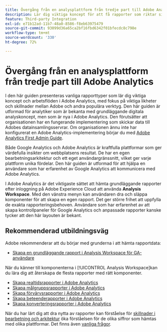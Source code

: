 ```yaml
---
title: Övergång från en analysplattform från tredje part till Adobe Analytics
description: Lär dig viktiga koncept för att få rapporter som riktar sig till användare som är bekanta med andra plattformar, som Google Analytics.
feature: Third-party Integration
exl-id: e71b12ad-11b7-48a0-8586-f8eb63975479
source-git-commit: 93099d36a65ca2bf16fbd6342f01bfecdc8c798e
workflow-type: tm+mt
source-wordcount: '330'
ht-degree: 72%

---
```


# Övergång från en analysplattform från tredje part till Adobe Analytics

I den här guiden presenteras vanliga rapporttyper som lär dig viktiga koncept och arbetsflöden i Adobe Analytics, med fokus på viktiga likheter och skillnader mellan Adobe och andra populära verktyg. Den här guiden är utformad för analytiker som är bekanta med grundläggande digitala analyskoncept, men som är nya i Adobe Analytics. Den förutsätter att organisationen har en fungerande implementering som skickar data till Adobes datainsamlingsservrar. Om organisationen ännu inte har konfigurerat en Adobe Analytics-implementering börjar du med [Adobe Analytics First Admin Guide](/help/admin/admin-console/first-admin-guide.md).

Både Google Analytics och Adobe Analytics är kraftfulla plattformar som ger värdefulla insikter om webbplatsens resultat. De har en egen bearbetningsarkitektur och ett eget användargränssnitt, vilket ger varje plattform unika fördelar. Den här guiden är utformad för att hjälpa en användare som har erfarenhet av Google Analytics att kommunicera med Adobe Analytics.

I Adobe Analytics är det viktigaste sättet att hämta grundläggande rapporter efter inloggning på Adobe Experience Cloud att använda **Analysis Workspace**. Med den vänstra menyn kan användaren dra och släppa komponenter för att skapa en egen rapport. Det ger större frihet att uppfylla de exakta rapporteringsbehoven. Användare som har erfarenhet av att skapa kontrollpaneler för Google Analytics och anpassade rapporter kanske tycker att den här layouten är bekant.

## Rekommenderad utbildningsväg

Adobe rekommenderar att du börjar med grunderna i att hämta rapportdata:

* [Skapa en grundläggande rapport i Analysis Workspace för GA-användare](reports/create-report.md)

När du känner till komponenterna i [!UICONTROL Analysis Workspace]kan du lära dig att återskapa de flesta rapporter med rätt komponenter.

* [Skapa realtidsrapporter i Adobe Analytics](reports/realtime-reports.md)
* [Skapa målgruppsrapporter i Adobe Analytics](reports/audience-reports.md)
* [Skapa förvärvsrapporter i Adobe Analytics](reports/acquisition-reports.md)
* [Skapa beteenderapporter i Adobe Analytics](reports/behavior-reports.md)
* [Skapa konverteringsrapporter i Adobe Analytics](reports/conversions-reports.md)

När du har lärt dig att dra nytta av rapporter kan förståelse för [skillnader i bearbetning och arkitektur](processing-differences.md) öka förståelsen för de olika siffror som hämtas med olika plattformar. Det finns även [vanliga frågor](faq.md).
